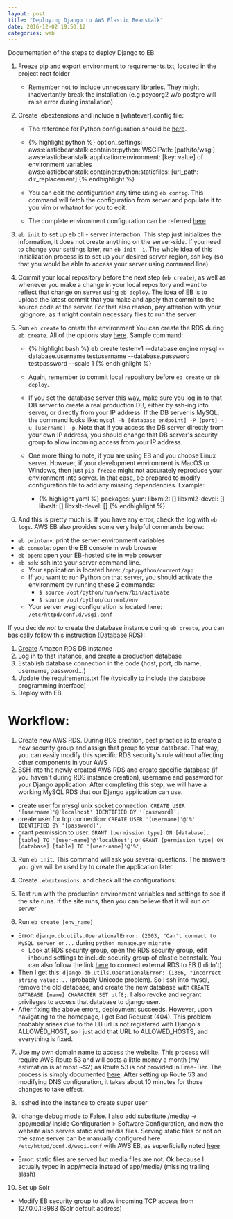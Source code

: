 ```yaml
---
layout: post
title: "Deploying Django to AWS Elastic Beanstalk"
date: 2016-12-02 19:50:12
categories: web
---
```

Documentation of the steps to deploy Django to EB

1. Freeze pip and export environment to requirements.txt, located in the project root folder

    * Remember not to include unnecessary libraries. They might inadvertantly break the installation (e.g psycorg2 w/o postgre will raise error during installation)

2. Create .ebextensions and include a [whatever].config file:

    * The reference for Python configuration should be [here][python_configuration].

    *   {% highlight python %}
        option_settings:
          aws:elasticbeanstalk:container:python:
            WSGIPath: [path/to/wsgi]
          aws:elasticbeanstalk:application:environment:
            [key: value] of environment variables
          aws:elasticbeanstalk:container:python:staticfiles:
            [url_path: dir_replacement]
        {% endhighlight %}

    * You can edit the configuration any time using `eb config`. This command will fetch the configuration from server and populate it to you vim or whatnot for you to edit.

    * The complete environment configuration can be referred [here][eb_environment_configuration]


3. `eb init` to set up eb cli - server interaction. This step just initializes the information, it does not create anything on the server-side. If you need to change your settings later, run `eb init -i`. The whole idea of this initialization process is to set up your desired server region, ssh key (so that you would be able to access your server using command line).

4. Commit your local repository before the next step (`eb create`), as well as whenever you make a change in your local repository and want to reflect that change on server using `eb deploy`. The idea of EB is to upload the latest commit that you make and apply that commit to the source code at the server. For that also reason, pay attention with your .gitignore, as it might contain necessary files to run the server.

5. Run `eb create` to create the environment You can create the RDS during `eb create`. All of the options stay [here][eb_create]. Sample command:
    
    * {% highlight bash %}
      eb create testenv1 --database.engine mysql --database.username testusername --database.password testpassword --scale 1
      {% endhighlight %}

    * Again, remember to commit local repository before `eb create` or `eb deploy`.
    * If you set the database server this way, make sure you log in to that DB server to create a real production DB, either by ssh-ing into server, or directly from your IP address. If the DB server is MySQL, the command looks like: `mysql -h [database endpoint] -P [port] -u [username] -p`. Note that if you access the DB server directly from your own IP address, you should change that DB server's security group to allow incoming access from your IP address.
    * One more thing to note, if you are using EB and you choose Linux server. However, if your development environment is MacOS or Windows, then just `pip freeze` might not accurately reproduce your environment into server. In that case, be prepared to modify configuration file to add any missing dependencies. Example:

        - {% highlight yaml %}
          packages:
            yum:
              libxml2: []
              libxml2-devel: []
              libxslt: []
              libxslt-devel: []
          {% endhighlight %}

6. And this is pretty much is. If you have any error, check the log with `eb logs`. AWS EB also provides some very helpful commands below:
  
  * `eb printenv`: print the server environment variables
  * `eb console`: open the EB console in web browser
  * `eb open`: open your EB-hosted site in web browser
  * `eb ssh`: ssh into your server command line.
    - Your application is located here: `/opt/python/current/app`
    - If you want to run Python on that server, you should activate the environment by running these 2 commands:
      + `$ source /opt/python/run/venv/bin/activate`
      + `$ source /opt/python/current/env`
    - Your server wsgi configuration is located here: `/etc/httpd/conf.d/wsgi.conf`


If you decide *not* to create the database instance during `eb create`, you can basically follow this instruction ([Database RDS][python_eb_rds]):

1. [Create][rds_create] Amazon RDS DB instance
2. Log in to that instance, and create a production database
2. Establish database connection in the code (host, port, db name, username, password...)
3. Update the requirements.txt file (typically to include the database programming interface)
4. Deploy with EB


# Workflow:

1. Create new AWS RDS. During RDS creation, best practice is to create a new security group and assign that group to your database. That way, you can easily modify this specific RDS security's rule without affecting other components in your AWS
2. SSH into the newly created AWS RDS and create specific database (if you haven't during RDS instance creation), username and password for your Django application. After completing this step, we will have a working MySQL RDS that our Django application can use.

  - create user for mysql unix socket connection: `CREATE USER '[username]'@'localhost' IDENTIFIED BY '[password]';`
  - create user for tcp connection: `CREATE USER '[username]'@'%' IDENTIFIED BY '[password]';`
  - grant permission to user: `GRANT [permission type] ON [database].[table] TO '[user-name]'@'localhost';` or `GRANT [permission type] ON [database].[table] TO '[user-name]'@'%';`

3. Run `eb init`. This command will ask you several questions. The answers you give will be used by to create the application later.

4. Create `.ebextensions`, and check all the configurations:

[python_configuration]: http://docs.aws.amazon.com/elasticbeanstalk/latest/dg/command-options-specific.html#command-options-python
[eb_environment_configuration]: http://docs.aws.amazon.com/elasticbeanstalk/latest/dg/customize-containers.html
[python_eb_rds]: http://docs.aws.amazon.com/elasticbeanstalk/latest/dg/create-deploy-python-rds.html
[eb_create]: http://docs.aws.amazon.com/elasticbeanstalk/latest/dg/eb3-create.html#eb3-createoptions
[rds_create]: http://docs.aws.amazon.com/AmazonRDS/latest/UserGuide/CHAP_SettingUp.html

5. Test run with the production environment variables and settings to see if the site runs. If the site runs, then you can believe that it will run on server

6. Run `eb create [env_name]`

  - Error: `django.db.utils.OperationalError: (2003, "Can't connect to MySQL server on...` during `python manage.py migrate`
    + Look at RDS security group, open the RDS security group, edit inbound settings to include security group of elastic beanstalk. You can also follow the link [here](http://docs.aws.amazon.com/elasticbeanstalk/latest/dg/AWSHowTo.RDS.html#rds-external-defaultvpc) to connect external RDS to EB (I didn't).
  - Then I get this: `django.db.utils.OperationalError: (1366, "Incorrect string value:...` (probably Unicode problem). So I ssh into mysql, remove the old database, and create the new database with `CREATE DATABASE [name] CHARACTER SET utf8;`. I also revoke and regrant privileges to access that database to django user.
  - After fixing the above errors, deployment succeeds. However, upon navigating to the homepage, I get Bad Request (404). This problem probably arises due to the EB url is not registered with Django's ALLOWED_HOST, so I just add that URL to ALLOWED_HOSTS, and everything is fixed.

7. Use my own domain name to access the website. This process will require AWS Route 53 and will costs a little money a month (my estimation is at most ~$2) as Route 53 is not provided in Free-Tier. The process is simply documented [here](http://docs.aws.amazon.com/elasticbeanstalk/latest/dg/customdomains.html). After setting up Route 53 and modifying DNS configuration, it takes about 10 minutes for those changes to take effect.

8. I sshed into the instance to create super user

9. I change debug mode to False. I also add substitute /media/ -> app/media/ inside Configuration > Software Configuration, and now the website also serves static and media files. Serving static files or not on the same server can be manually configured here `/etc/httpd/conf.d/wsgi.conf` with AWS EB, as superficially noted [here](https://docs.djangoproject.com/en/1.10/howto/deployment/wsgi/modwsgi/#serving-files)

  - Error: static files are served but media files are not. Ok because I actually typed in app/media instead of app/media/ (missing trailing slash)

10. Set up Solr

  - Modify EB security group to allow incoming TCP access from 127.0.0.1:8983 (Solr default address)